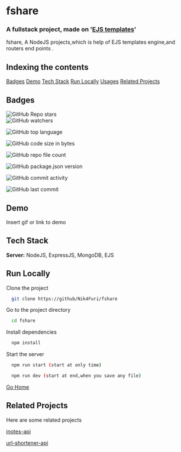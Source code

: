 # <h1 id="fshare"> fshare </h1>
###  A fullstack project, made on '<a href="" target="_ejs">EJS templates</a>'
fshare, A NodeJS projects,which is help of EJS templates engine,and routers end points .

## Indexing the contents

<a href="#badges" >Badges</a>
<a href="#Demo" >Demo</a>
<a href="#stack" >Tech Stack</a>
<a href="#runLocally" >Run Locally</a>
<a href="#usages" >Usages</a>
<a href="#relatedProjects" >Related Projects</a>

## <h2 id="badges" >Badges </h2>


![GitHub Repo stars](https://img.shields.io/github/stars/Nik4Furi/fshare?style=social)    
![GitHub watchers](https://img.shields.io/github/watchers/Nik4Furi/fshare?style=social)

![GitHub top language](https://img.shields.io/github/languages/top/Nik4Furi/fshare)

![GitHub code size in bytes](https://img.shields.io/github/languages/code-size/Nik4Furi/fshare?style=flat-square)

![GitHub repo file count](https://img.shields.io/github/directory-file-count/Nik4Furi/fshare)

![GitHub package.json version](https://img.shields.io/github/package-json/v/Nik4Furi/fshare)

![GitHub commit activity](https://img.shields.io/github/commit-activity/m/Nik4Furi/fshare)

![GitHub last commit](https://img.shields.io/github/last-commit/Nik4Furi/fshare)



## <h2 id="demo" >Demo </h2>

Insert gif or link to demo


## <h2 id="stack" >Tech Stack </h2>

**Server:** NodeJS, ExpressJS, MongoDB, EJS



## <h2 id="runLocally" >Run Locally </h2>

Clone the project

```bash
  git clone https://github/Nik4Furi/fshare
```

Go to the project directory

```bash
  cd fshare
```

Install dependencies

```bash
  npm install
```

Start the server

```bash
  npm run start (start at only time)

  npm run dev (start at end,when you save any file)
```

<a href="#fshare">Go Home </a>

## <h2 id="relatedProjects" >Related Projects </h2>

Here are some related projects

[inotes-api](https://github.com/Nik4Furi/inotes-api)

[url-shortener-api](https://github.com/Nik4Furi/url-shortener-api)

